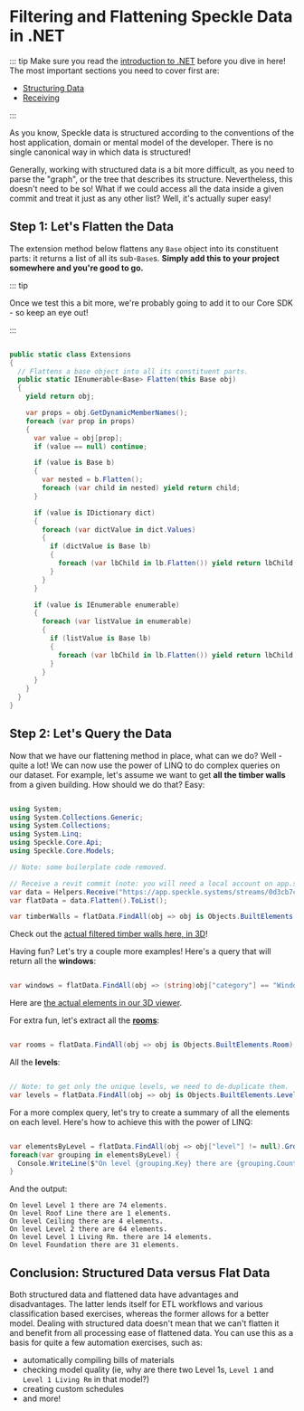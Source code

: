 # Filtering and Flattening Speckle Data in .NET

::: tip
Make sure you read the [introduction to .NET](/dev/dotnet) before you dive in here! The most important sections you need to cover first are: 

- [Structuring Data](/dev/dotnet.html#structuring-your-data)
- [Receiving](/dev/dotnet.html#receiving-data)

:::

As you know, Speckle data is structured according to the conventions of the host application, domain or mental model of the developer. There is no single canonical way in which data is structured! 

Generally, working with structured data is a bit more difficult, as you need to parse the "graph", or the tree that describes its structure. Nevertheless, this doesn't need to be so! What if we could access all the data inside a given commit and treat it just as any other list? Well, it's actually super easy! 

## Step 1: Let's Flatten the Data

The extension method below flattens any `Base` object into its constituent parts: it returns a list of all its sub-`Base`s. **Simply add this to your project somewhere and you're good to go.** 

::: tip

Once we test this a bit more, we're probably going to add it to our Core SDK - so keep an eye out!

:::

```csharp

public static class Extensions
{
  // Flattens a base object into all its constituent parts.
  public static IEnumerable<Base> Flatten(this Base obj)
  {
    yield return obj;

    var props = obj.GetDynamicMemberNames();
    foreach (var prop in props)
    {
      var value = obj[prop];
      if (value == null) continue;

      if (value is Base b)
      {
        var nested = b.Flatten();
        foreach (var child in nested) yield return child;
      }

      if (value is IDictionary dict)
      {
        foreach (var dictValue in dict.Values)
        {
          if (dictValue is Base lb)
          {
            foreach (var lbChild in lb.Flatten()) yield return lbChild;
          }
        }
      }

      if (value is IEnumerable enumerable)
      {
        foreach (var listValue in enumerable)
        {
          if (listValue is Base lb)
          {
            foreach (var lbChild in lb.Flatten()) yield return lbChild;
          }
        }
      }
    }
  }
}

```

## Step 2: Let's Query the Data

Now that we have our flattening method in place, what can we do? Well - quite a lot! We can now use the power of LINQ to do complex queries on our dataset. For example, let's assume we want to get **all the timber walls** from a given building. How should we do that? Easy: 

```csharp

using System;
using System.Collections.Generic;
using System.Collections;
using System.Linq;
using Speckle.Core.Api;
using Speckle.Core.Models;

// Note: some boilerplate code removed.

// Receive a revit commit (note: you will need a local account on app.speckle.systems for this to work!)
var data = Helpers.Receive("https://app.speckle.systems/streams/0d3cb7cb52/commits/681cdd572c").Result;
var flatData = data.Flatten().ToList();

var timberWalls = flatData.FindAll(obj => obj is Objects.BuiltElements.Revit.RevitWall wall && wall.type == "Wall - Timber Clad");

```

Check out the [actual filtered timber walls here, in 3D](https://app.speckle.systems/streams/0d3cb7cb52/commits/681cdd572c?filter=%7B%22ghostOthers%22%3Atrue,%22filterBy%22%3A%7B%22type%22%3A%5B%22Wall%20-%20Timber%20Clad%22%5D%7D,%22colorBy%22%3Anull%7D&c=%5B8.38909,-14.62227,21.72508,19.02341,-4.21317,7.28914,0,1%5D)!

Having fun? Let's try a couple more examples! Here's a query that will return all the **windows**:

```csharp

var windows = flatData.FindAll(obj => (string)obj["category"] == "Windows");

```

Here are [the actual elements in our 3D viewer](https://app.speckle.systems/streams/0d3cb7cb52/commits/681cdd572c?filter=%7B%22ghostOthers%22%3Atrue,%22filterBy%22%3A%7B%22category%22%3A%5B%22Windows%22%5D%7D,%22colorBy%22%3A%7B%22type%22%3A%22category%22,%22property%22%3A%22category%22%7D%7D&c=%5B-5.7784,-18.86637,18.78367,16.556,-1.104,4.3014,0,1%5D).

For extra fun, let's extract all the [**rooms**](https://app.speckle.systems/streams/0d3cb7cb52/commits/681cdd572c?filter=%7B%22ghostOthers%22%3Atrue,%22filterBy%22%3A%7B%22speckle_type%22%3A%5B%22Objects.BuiltElements.Room%22%5D%7D,%22colorBy%22%3Anull%7D&c=%5B-3.83025,-15.78239,24.12586,16.556,-1.104,4.3014,0,1%5D
):

```csharp

var rooms = flatData.FindAll(obj => obj is Objects.BuiltElements.Room);

```


All the **levels**: 

```csharp

// Note: to get only the unique levels, we need to de-duplicate them.
var levels = flatData.FindAll(obj => obj is Objects.BuiltElements.Level).Cast<Objects.BuiltElements.Level>().GroupBy(level => level.name).Select(g => g.First()).ToList();

```

For a more complex query, let's try to create a summary of all the elements on each level. Here's how to achieve this with the power of LINQ: 

```csharp

var elementsByLevel = flatData.FindAll(obj => obj["level"] != null).GroupBy(obj => ((Base)obj["level"])["name"]);
foreach(var grouping in elementsByLevel) {
  Console.WriteLine($"On level {grouping.Key} there are {grouping.Count()} elements.");
}

```

And the output: 

```
On level Level 1 there are 74 elements.
On level Roof Line there are 1 elements.
On level Ceiling there are 4 elements.
On level Level 2 there are 64 elements.
On level Level 1 Living Rm. there are 14 elements.
On level Foundation there are 31 elements.
```

## Conclusion: Structured Data versus Flat Data

Both structured data and flattened data have advantages and disadvantages. The latter lends itself for ETL workflows and various classification based exercises, whereas the former allows for a better model. Dealing with structured data doesn't mean that we can't flatten it and benefit from all processing ease of flattened data. You can use this as a basis for quite a few automation exercises, such as: 
- automatically compiling bills of materials
- checking model quality (ie, why are there two Level 1s, `Level 1` and `Level 1 Living Rm` in that model?)
- creating custom schedules
- and more! 


